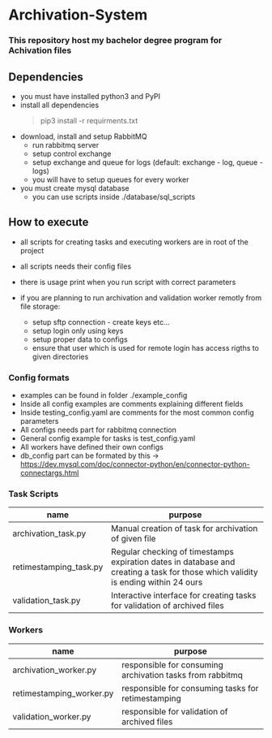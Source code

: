 
# Archivation-System

  

### This repository host my bachelor degree program for Achivation files


## Dependencies

* you must have installed python3 and PyPI
* install all dependencies 
	 > pip3 install -r requirments.txt
* download, install and setup RabbitMQ
	* run rabbitmq server
	* setup control exchange
	* setup exchange and queue for logs (default: exchange - log, queue - logs)
	* you will have to setup queues for every worker
* you must create mysql database
    * you can use scripts inside ./database/sql_scripts

  

## How to execute

* all scripts for creating tasks and executing workers are in root of the project
* all scripts needs their config files
* there is usage print when you run script with correct parameters


* if you are planning to run archivation and validation worker remotly from file storage:
    * setup sftp connection - create keys etc...
    * setup login only using keys
    * setup proper data to configs
    * ensure that user which is used for remote login has access rigths to given directories

### Config formats
* examples can be found in folder ./example_config
* Inside all config examples are comments explaining different fields
* Inside testing_config.yaml are comments for the most common config parameters
* All configs needs part for rabbitmq connection
* General config example for tasks is test_config.yaml
* All workers have defined their own configs
* db_config part can be formated by this -> https://dev.mysql.com/doc/connector-python/en/connector-python-connectargs.html

### Task Scripts

| name                   | purpose                                                                                                                           |
| ---------------------- | --------------------------------------------------------------------------------------------------------------------------------- |
| archivation_task.py    | Manual creation of task for archivation of given file                                                                             |
| retimestamping_task.py | Regular checking of timestamps expiration dates in database and creating a task for those which validity is ending within 24 ours |
| validation_task.py     | Interactive interface for creating tasks for validation of archived files                                                         |



### Workers

| name                     | purpose                                                   |
| ------------------------ | --------------------------------------------------------- |
| archivation_worker.py    | responsible for consuming archivation tasks from rabbitmq |
| retimestamping_worker.py | responsible for consuming tasks for retimestamping        |
| validation_worker.py     | responsible for validation of archived files              |

